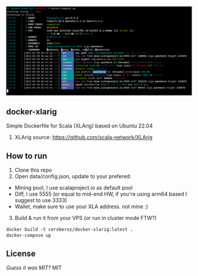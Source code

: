 ![Screenshot](pow.png)

## docker-xlarig
Simple Dockerfile for Scala (XLArig) based on Ubuntu 22.04
1. XLArig source: https://github.com/scala-network/XLArig

## How to run
1. Clone this repo
2. Open data/config.json, update to  your prefered:
- Mining pool, I use scalaproject.io as default pool
- Diff, I use 5555 (or equal to mid-end HW, if you're using arm64 based I suggest to use 3333)
- Wallet, make sure to use your XLA address. not mine :)
3. Build & run it from your VPS (or run in cluster mode FTW?)
```
docker build -t ceroberoz/docker-xlarig:latest .
docker-compose up
```

## License
_Guess it was MIT?_
MIT
